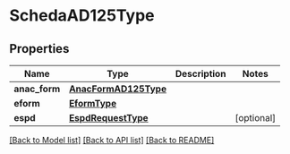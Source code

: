 # SchedaAD125Type

## Properties
Name | Type | Description | Notes
------------ | ------------- | ------------- | -------------
**anac_form** | [**AnacFormAD125Type**](AnacFormAD125Type.md) |  | 
**eform** | [**EformType**](EformType.md) |  | 
**espd** | [**EspdRequestType**](EspdRequestType.md) |  | [optional] 

[[Back to Model list]](../README.md#documentation-for-models) [[Back to API list]](../README.md#documentation-for-api-endpoints) [[Back to README]](../README.md)

